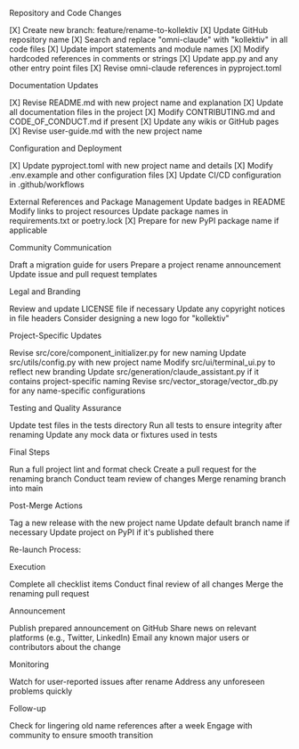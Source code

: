 Repository and Code Changes

 [X] Create new branch: feature/rename-to-kollektiv
 [X] Update GitHub repository name
 [X] Search and replace "omni-claude" with "kollektiv" in all code files
 [X] Update import statements and module names
 [X] Modify hardcoded references in comments or strings
 [X] Update app.py and any other entry point files
 [X] Revise omni-claude references in pyproject.toml


Documentation Updates

 [X] Revise README.md with new project name and explanation
 [X] Update all documentation files in the project
 [X] Modify CONTRIBUTING.md and CODE_OF_CONDUCT.md if present
 [X] Update any wikis or GitHub pages
[X] Revise user-guide.md with the new project name


Configuration and Deployment

[X] Update pyproject.toml with new project name and details
[X] Modify .env.example and other configuration files
[X] Update CI/CD configuration in .github/workflows


External References and Package Management
 Update badges in README
 Modify links to project resources
 Update package names in requirements.txt or poetry.lock
[X]  Prepare for new PyPI package name if applicable


Community Communication

 Draft a migration guide for users
 Prepare a project rename announcement
 Update issue and pull request templates


Legal and Branding

 Review and update LICENSE file if necessary
 Update any copyright notices in file headers
 Consider designing a new logo for "kollektiv"


Project-Specific Updates

 Revise src/core/component_initializer.py for new naming
 Update src/utils/config.py with new project name
 Modify src/ui/terminal_ui.py to reflect new branding
 Update src/generation/claude_assistant.py if it contains project-specific naming
 Revise src/vector_storage/vector_db.py for any name-specific configurations


Testing and Quality Assurance

 Update test files in the tests directory
 Run all tests to ensure integrity after renaming
 Update any mock data or fixtures used in tests


Final Steps

 Run a full project lint and format check
 Create a pull request for the renaming branch
 Conduct team review of changes
 Merge renaming branch into main


Post-Merge Actions

 Tag a new release with the new project name
 Update default branch name if necessary
 Update project on PyPI if it's published there



Re-launch Process:

Execution

 Complete all checklist items
 Conduct final review of all changes
 Merge the renaming pull request


Announcement

 Publish prepared announcement on GitHub
 Share news on relevant platforms (e.g., Twitter, LinkedIn)
 Email any known major users or contributors about the change


Monitoring

 Watch for user-reported issues after rename
 Address any unforeseen problems quickly


Follow-up

 Check for lingering old name references after a week
 Engage with community to ensure smooth transition